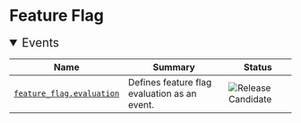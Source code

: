 <!-- NOTE: THIS FILE IS AUTOGENERATED. DO NOT EDIT BY HAND. -->
<!-- see templates/registry/markdown/entity_namespace.md.j2 -->
<!-- markdownlint-capture -->
<!-- markdownlint-disable -->

# Feature Flag
<details open>
<summary style="font-size:1.5em">Events</summary>

| Name | Summary | Status|
| --- | --- | --- |
| [`feature_flag.evaluation`](event-feature-flag-evaluation.md) | Defines feature flag evaluation as an event. | ![Release Candidate](https://img.shields.io/badge/-rc-mediumorchid) |

</details>

<!-- markdownlint-restore -->
